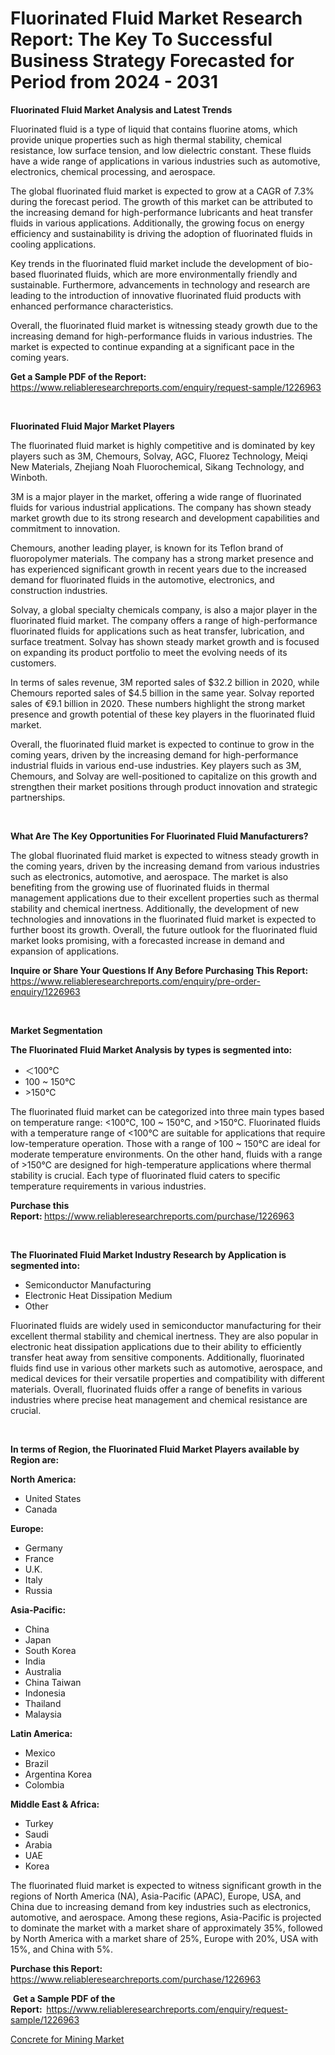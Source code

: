 <p><h1>Fluorinated Fluid Market Research Report: The Key To Successful Business Strategy Forecasted for Period from 2024 - 2031</h1></p><p><strong>Fluorinated Fluid Market Analysis and Latest Trends</strong></p>
<p><p>Fluorinated fluid is a type of liquid that contains fluorine atoms, which provide unique properties such as high thermal stability, chemical resistance, low surface tension, and low dielectric constant. These fluids have a wide range of applications in various industries such as automotive, electronics, chemical processing, and aerospace.</p><p>The global fluorinated fluid market is expected to grow at a CAGR of 7.3% during the forecast period. The growth of this market can be attributed to the increasing demand for high-performance lubricants and heat transfer fluids in various applications. Additionally, the growing focus on energy efficiency and sustainability is driving the adoption of fluorinated fluids in cooling applications.</p><p>Key trends in the fluorinated fluid market include the development of bio-based fluorinated fluids, which are more environmentally friendly and sustainable. Furthermore, advancements in technology and research are leading to the introduction of innovative fluorinated fluid products with enhanced performance characteristics.</p><p>Overall, the fluorinated fluid market is witnessing steady growth due to the increasing demand for high-performance fluids in various industries. The market is expected to continue expanding at a significant pace in the coming years.</p></p>
<p><strong>Get a Sample PDF of the Report:&nbsp;</strong> <a href="https://www.reliableresearchreports.com/enquiry/request-sample/1226963">https://www.reliableresearchreports.com/enquiry/request-sample/1226963</a></p>
<p>&nbsp;</p>
<p><strong>Fluorinated Fluid Major Market Players</strong></p>
<p><p>The fluorinated fluid market is highly competitive and is dominated by key players such as 3M, Chemours, Solvay, AGC, Fluorez Technology, Meiqi New Materials, Zhejiang Noah Fluorochemical, Sikang Technology, and Winboth. </p><p>3M is a major player in the market, offering a wide range of fluorinated fluids for various industrial applications. The company has shown steady market growth due to its strong research and development capabilities and commitment to innovation. </p><p>Chemours, another leading player, is known for its Teflon brand of fluoropolymer materials. The company has a strong market presence and has experienced significant growth in recent years due to the increased demand for fluorinated fluids in the automotive, electronics, and construction industries. </p><p>Solvay, a global specialty chemicals company, is also a major player in the fluorinated fluid market. The company offers a range of high-performance fluorinated fluids for applications such as heat transfer, lubrication, and surface treatment. Solvay has shown steady market growth and is focused on expanding its product portfolio to meet the evolving needs of its customers. </p><p>In terms of sales revenue, 3M reported sales of $32.2 billion in 2020, while Chemours reported sales of $4.5 billion in the same year. Solvay reported sales of €9.1 billion in 2020. These numbers highlight the strong market presence and growth potential of these key players in the fluorinated fluid market. </p><p>Overall, the fluorinated fluid market is expected to continue to grow in the coming years, driven by the increasing demand for high-performance industrial fluids in various end-use industries. Key players such as 3M, Chemours, and Solvay are well-positioned to capitalize on this growth and strengthen their market positions through product innovation and strategic partnerships.</p></p>
<p>&nbsp;</p>
<p><strong>What Are The Key Opportunities For Fluorinated Fluid Manufacturers?</strong></p>
<p><p>The global fluorinated fluid market is expected to witness steady growth in the coming years, driven by the increasing demand from various industries such as electronics, automotive, and aerospace. The market is also benefiting from the growing use of fluorinated fluids in thermal management applications due to their excellent properties such as thermal stability and chemical inertness. Additionally, the development of new technologies and innovations in the fluorinated fluid market is expected to further boost its growth. Overall, the future outlook for the fluorinated fluid market looks promising, with a forecasted increase in demand and expansion of applications.</p></p>
<p><strong>Inquire or Share Your Questions If Any Before Purchasing This Report:</strong> <a href="https://www.reliableresearchreports.com/enquiry/pre-order-enquiry/1226963">https://www.reliableresearchreports.com/enquiry/pre-order-enquiry/1226963</a></p>
<p>&nbsp;</p>
<p><strong>Market Segmentation</strong></p>
<p><strong>The Fluorinated Fluid Market Analysis by types is segmented into:</strong></p>
<p><ul><li>＜100℃</li><li>100 ~ 150℃</li><li>>150℃</li></ul></p>
<p><p>The fluorinated fluid market can be categorized into three main types based on temperature range: <100℃, 100 ~ 150℃, and >150℃. Fluorinated fluids with a temperature range of <100℃ are suitable for applications that require low-temperature operation. Those with a range of 100 ~ 150℃ are ideal for moderate temperature environments. On the other hand, fluids with a range of >150℃ are designed for high-temperature applications where thermal stability is crucial. Each type of fluorinated fluid caters to specific temperature requirements in various industries.</p></p>
<p><strong>Purchase this Report:&nbsp;</strong><a href="https://www.reliableresearchreports.com/purchase/1226963">https://www.reliableresearchreports.com/purchase/1226963</a></p>
<p>&nbsp;</p>
<p><strong>The Fluorinated Fluid Market Industry Research by Application is segmented into:</strong></p>
<p><ul><li>Semiconductor Manufacturing</li><li>Electronic Heat Dissipation Medium</li><li>Other</li></ul></p>
<p><p>Fluorinated fluids are widely used in semiconductor manufacturing for their excellent thermal stability and chemical inertness. They are also popular in electronic heat dissipation applications due to their ability to efficiently transfer heat away from sensitive components. Additionally, fluorinated fluids find use in various other markets such as automotive, aerospace, and medical devices for their versatile properties and compatibility with different materials. Overall, fluorinated fluids offer a range of benefits in various industries where precise heat management and chemical resistance are crucial.</p></p>
<p>&nbsp;</p>
<p><strong>In terms of Region, the Fluorinated Fluid Market Players available by Region are:</strong></p>
<p>
    <p> <strong> North America: </strong>
        <ul>
            <li>United States</li>
            <li>Canada</li>
        </ul>
        </p> 
    <p> <strong> Europe: </strong>
        <ul>
            <li>Germany</li>
            <li>France</li>
            <li>U.K.</li>
            <li>Italy</li>
            <li>Russia</li>
        </ul>
        </p> 
    <p> <strong> Asia-Pacific: </strong>
        <ul>
            <li>China</li>
            <li>Japan</li>
            <li>South Korea</li>
            <li>India</li>
            <li>Australia</li>
            <li>China Taiwan</li>
            <li>Indonesia</li>
            <li>Thailand</li>
            <li>Malaysia</li>
        </ul>
        </p> 
    <p> <strong> Latin America: </strong>
        <ul>
            <li>Mexico</li>
            <li>Brazil</li>
            <li>Argentina Korea</li>
            <li>Colombia</li>
        </ul>
        </p> 
    <p> <strong> Middle East & Africa: </strong>
        <ul>
            <li>Turkey</li>
            <li>Saudi</li>
            <li>Arabia</li>
            <li>UAE</li>
            <li>Korea</li>
        </ul>
    </p>
    </p>
<p><p>The fluorinated fluid market is expected to witness significant growth in the regions of North America (NA), Asia-Pacific (APAC), Europe, USA, and China due to increasing demand from key industries such as electronics, automotive, and aerospace. Among these regions, Asia-Pacific is projected to dominate the market with a market share of approximately 35%, followed by North America with a market share of 25%, Europe with 20%, USA with 15%, and China with 5%.</p></p>
<p><strong>Purchase this Report: </strong><a href="https://www.reliableresearchreports.com/purchase/1226963">https://www.reliableresearchreports.com/purchase/1226963</a></p>
<p>&nbsp;<strong>Get a Sample PDF of the Report:&nbsp;&nbsp;</strong><a href="https://www.reliableresearchreports.com/enquiry/request-sample/1226963">https://www.reliableresearchreports.com/enquiry/request-sample/1226963</a></p>
<p><strong></strong></p>
<p><p><a href="https://invited-way-688.notion.site/Concrete-for-Mining-Market-Size-and-Growth-Market-Segmentation-Regional-and-Country-Breakdowns-an-c9b7fc0429374a5dbb4cc69c13c31795">Concrete for Mining Market</a></p></p>